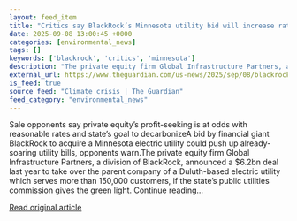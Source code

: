 ```yaml
---
layout: feed_item
title: "Critics say BlackRock’s Minnesota utility bid will increase rates – and clean energy goals will suffer"
date: 2025-09-08 13:00:45 +0000
categories: [environmental_news]
tags: []
keywords: ['blackrock', 'critics', 'minnesota']
description: "The private equity firm Global Infrastructure Partners, a division of BlackRock, announced a $6"
external_url: https://www.theguardian.com/us-news/2025/sep/08/blackrock-minnesota-power-sale-allete
is_feed: true
source_feed: "Climate crisis | The Guardian"
feed_category: "environmental_news"
---
```


Sale opponents say private equity’s profit-seeking is at odds with reasonable rates and state’s goal to decarbonizeA bid by financial giant BlackRock to acquire a Minnesota electric utility could push up already-soaring utility bills, opponents warn.The private equity firm Global Infrastructure Partners, a division of BlackRock, announced a $6.2bn deal last year to take over the parent company of a Duluth-based electric utility which serves more than 150,000 customers, if the state’s public utilities commission gives the green light. Continue reading...

[Read original article](https://www.theguardian.com/us-news/2025/sep/08/blackrock-minnesota-power-sale-allete)
